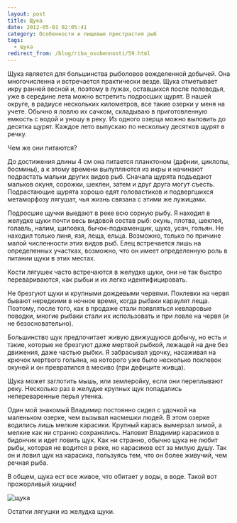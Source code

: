 ```yaml
---
layout: post
title: Щука
date: 2012-05-01 02:05:41
category: Особенности и пищевые пристрастия рыб
tags:
  - щука
redirect_from: /blog/riba_osobennosti/59.html
---
```

Щука является для большинства рыболовов вожделенной добычей. Она
многочисленна и встречается практически везде. Щука отметывает икру
ранней весной и, поэтому в лужах, оставшихся после половодья, уже в
середине лета можно встретить подросших щурят. В нашей округе, в радиусе
нескольких километров, все такие озерки у меня на учете. Обычно я ловлю
их сачком, складываю в приготовленную емкость с водой и уношу в реку. Из
одного озерца можно выловить до десятка щурят. Каждое лето выпускаю по
нескольку десятков щурят в речку.

Чем же они питаются?

До достижения длины 4 см она питается планктоном (дафнии, циклопы,
босмины), а к этому времени вылупляются из икры и начинают подрастать
мальки других видов рыб. Сначала щурята подъедают мальков окуня,
сорожки, шеклеи, затем и друг друга могут съесть. Подрастающие щурята
хорошо едят головастиков и подвергшихся метаморфозу лягушат, чья жизнь
связана с этими же лужицами.

Подросшие щучки выедают в реке всю сорную рыбу. Я находил в желудке щуки
почти весь видовой состав рыб: окунь, плотва, шеклея, голавль, налим,
щиповка, бычок-подкаменщик, щука, усач, гольян. Не находил только линя,
язя, леща, ельца. Возможно, только по причине малой численности этих
видов рыб. Елец встречается лишь на определенных участках, возможно, что
он имеет определенную роль в питании щуки в этих местах.

Кости лягушек часто встречаются в желудке щуки, они не так быстро
перевариваются, как рыбьи и их легко идентифицировать.

Не брезгуют щуки и крупными дождевыми червями. Поклевки на червя бывают
нередкими в ночное время, когда рыбаки караулят леща. Поэтому, после
того, как в продаже стали появляться кевларовые поводки, многие рыбаки
стали их использовать и при ловле на червя (и не безосновательно).

Большинство щук предпочитает живую движущуюся добычу, но есть и такие,
которые не брезгуют даже мертвой рыбкой, лежащей на дне без движения,
даже частью рыбки. Я забрасывал удочку, насаживая на крючок мертвого
гольяна, на которого уже было несколько поклевок окуней и он превратился
в месиво (при дефиците живца).

Щука может заглотить мышь, или землеройку, если они переплывают реку.
Несколько раз в желудке крупных щук попадались непереваренные перья
утенка.

Один мой знакомый Владимир постоянно сидел с удочкой на маленьком
озерке, чем вызывал насмешки людей. В этом озерке водились лишь мелкие
карасики. Крупный карась вымерзал зимой, а мелкие как ни странно
сохранялись. Наловит Владимир карасиков в бидончик и идет ловить щук.
Как ни странно, обычно щука не любит рыбы, которая не водится в реке, но
карасиков ест за милую душу. Так он и ловил щук на карасика, пользуясь
тем, что он более живучий, чем речная рыба.

В общем, щука ест все живое, что обитает у воды, в воде. Такой вот
прожорливый хищник!

![щука](http://fishingguru.ru/uploads/images/00/00/01/2012/05/01/eae62d.jpg)

Остатки лягушки из желудка щуки.
